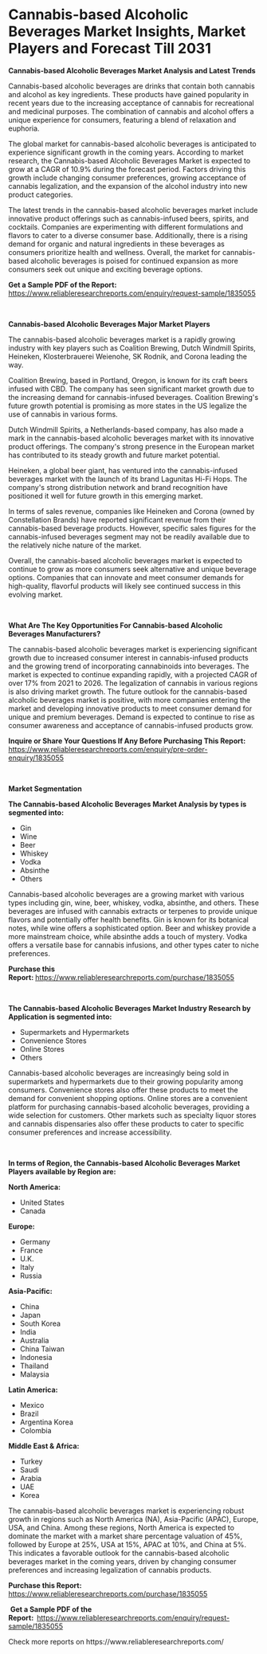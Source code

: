 <p><h1>Cannabis-based Alcoholic Beverages Market Insights, Market Players and Forecast Till 2031</h1></p><p><strong>Cannabis-based Alcoholic Beverages Market Analysis and Latest Trends</strong></p>
<p><p>Cannabis-based alcoholic beverages are drinks that contain both cannabis and alcohol as key ingredients. These products have gained popularity in recent years due to the increasing acceptance of cannabis for recreational and medicinal purposes. The combination of cannabis and alcohol offers a unique experience for consumers, featuring a blend of relaxation and euphoria.</p><p>The global market for cannabis-based alcoholic beverages is anticipated to experience significant growth in the coming years. According to market research, the Cannabis-based Alcoholic Beverages Market is expected to grow at a CAGR of 10.9% during the forecast period. Factors driving this growth include changing consumer preferences, growing acceptance of cannabis legalization, and the expansion of the alcohol industry into new product categories.</p><p>The latest trends in the cannabis-based alcoholic beverages market include innovative product offerings such as cannabis-infused beers, spirits, and cocktails. Companies are experimenting with different formulations and flavors to cater to a diverse consumer base. Additionally, there is a rising demand for organic and natural ingredients in these beverages as consumers prioritize health and wellness. Overall, the market for cannabis-based alcoholic beverages is poised for continued expansion as more consumers seek out unique and exciting beverage options.</p></p>
<p><strong>Get a Sample PDF of the Report:&nbsp;</strong> <a href="https://www.reliableresearchreports.com/enquiry/request-sample/1835055">https://www.reliableresearchreports.com/enquiry/request-sample/1835055</a></p>
<p>&nbsp;</p>
<p><strong>Cannabis-based Alcoholic Beverages Major Market Players</strong></p>
<p><p>The cannabis-based alcoholic beverages market is a rapidly growing industry with key players such as Coalition Brewing, Dutch Windmill Spirits, Heineken, Klosterbrauerei Weienohe, SK Rodnik, and Corona leading the way.</p><p>Coalition Brewing, based in Portland, Oregon, is known for its craft beers infused with CBD. The company has seen significant market growth due to the increasing demand for cannabis-infused beverages. Coalition Brewing's future growth potential is promising as more states in the US legalize the use of cannabis in various forms.</p><p>Dutch Windmill Spirits, a Netherlands-based company, has also made a mark in the cannabis-based alcoholic beverages market with its innovative product offerings. The company's strong presence in the European market has contributed to its steady growth and future market potential.</p><p>Heineken, a global beer giant, has ventured into the cannabis-infused beverages market with the launch of its brand Lagunitas Hi-Fi Hops. The company's strong distribution network and brand recognition have positioned it well for future growth in this emerging market.</p><p>In terms of sales revenue, companies like Heineken and Corona (owned by Constellation Brands) have reported significant revenue from their cannabis-based beverage products. However, specific sales figures for the cannabis-infused beverages segment may not be readily available due to the relatively niche nature of the market.</p><p>Overall, the cannabis-based alcoholic beverages market is expected to continue to grow as more consumers seek alternative and unique beverage options. Companies that can innovate and meet consumer demands for high-quality, flavorful products will likely see continued success in this evolving market.</p></p>
<p>&nbsp;</p>
<p><strong>What Are The Key Opportunities For Cannabis-based Alcoholic Beverages Manufacturers?</strong></p>
<p><p>The cannabis-based alcoholic beverages market is experiencing significant growth due to increased consumer interest in cannabis-infused products and the growing trend of incorporating cannabinoids into beverages. The market is expected to continue expanding rapidly, with a projected CAGR of over 17% from 2021 to 2026. The legalization of cannabis in various regions is also driving market growth. The future outlook for the cannabis-based alcoholic beverages market is positive, with more companies entering the market and developing innovative products to meet consumer demand for unique and premium beverages. Demand is expected to continue to rise as consumer awareness and acceptance of cannabis-infused products grow.</p></p>
<p><strong>Inquire or Share Your Questions If Any Before Purchasing This Report:</strong> <a href="https://www.reliableresearchreports.com/enquiry/pre-order-enquiry/1835055">https://www.reliableresearchreports.com/enquiry/pre-order-enquiry/1835055</a></p>
<p>&nbsp;</p>
<p><strong>Market Segmentation</strong></p>
<p><strong>The Cannabis-based Alcoholic Beverages Market Analysis by types is segmented into:</strong></p>
<p><ul><li>Gin</li><li>Wine</li><li>Beer</li><li>Whiskey</li><li>Vodka</li><li>Absinthe</li><li>Others</li></ul></p>
<p><p>Cannabis-based alcoholic beverages are a growing market with various types including gin, wine, beer, whiskey, vodka, absinthe, and others. These beverages are infused with cannabis extracts or terpenes to provide unique flavors and potentially offer health benefits. Gin is known for its botanical notes, while wine offers a sophisticated option. Beer and whiskey provide a more mainstream choice, while absinthe adds a touch of mystery. Vodka offers a versatile base for cannabis infusions, and other types cater to niche preferences.</p></p>
<p><strong>Purchase this Report:&nbsp;</strong><a href="https://www.reliableresearchreports.com/purchase/1835055">https://www.reliableresearchreports.com/purchase/1835055</a></p>
<p>&nbsp;</p>
<p><strong>The Cannabis-based Alcoholic Beverages Market Industry Research by Application is segmented into:</strong></p>
<p><ul><li>Supermarkets and Hypermarkets</li><li>Convenience Stores</li><li>Online Stores</li><li>Others</li></ul></p>
<p><p>Cannabis-based alcoholic beverages are increasingly being sold in supermarkets and hypermarkets due to their growing popularity among consumers. Convenience stores also offer these products to meet the demand for convenient shopping options. Online stores are a convenient platform for purchasing cannabis-based alcoholic beverages, providing a wide selection for customers. Other markets such as specialty liquor stores and cannabis dispensaries also offer these products to cater to specific consumer preferences and increase accessibility.</p></p>
<p>&nbsp;</p>
<p><strong>In terms of Region, the Cannabis-based Alcoholic Beverages Market Players available by Region are:</strong></p>
<p>
    <p> <strong> North America: </strong>
        <ul>
            <li>United States</li>
            <li>Canada</li>
        </ul>
        </p> 
    <p> <strong> Europe: </strong>
        <ul>
            <li>Germany</li>
            <li>France</li>
            <li>U.K.</li>
            <li>Italy</li>
            <li>Russia</li>
        </ul>
        </p> 
    <p> <strong> Asia-Pacific: </strong>
        <ul>
            <li>China</li>
            <li>Japan</li>
            <li>South Korea</li>
            <li>India</li>
            <li>Australia</li>
            <li>China Taiwan</li>
            <li>Indonesia</li>
            <li>Thailand</li>
            <li>Malaysia</li>
        </ul>
        </p> 
    <p> <strong> Latin America: </strong>
        <ul>
            <li>Mexico</li>
            <li>Brazil</li>
            <li>Argentina Korea</li>
            <li>Colombia</li>
        </ul>
        </p> 
    <p> <strong> Middle East & Africa: </strong>
        <ul>
            <li>Turkey</li>
            <li>Saudi</li>
            <li>Arabia</li>
            <li>UAE</li>
            <li>Korea</li>
        </ul>
    </p>
    </p>
<p><p>The cannabis-based alcoholic beverages market is experiencing robust growth in regions such as North America (NA), Asia-Pacific (APAC), Europe, USA, and China. Among these regions, North America is expected to dominate the market with a market share percentage valuation of 45%, followed by Europe at 25%, USA at 15%, APAC at 10%, and China at 5%. This indicates a favorable outlook for the cannabis-based alcoholic beverages market in the coming years, driven by changing consumer preferences and increasing legalization of cannabis products.</p></p>
<p><strong>Purchase this Report: </strong><a href="https://www.reliableresearchreports.com/purchase/1835055">https://www.reliableresearchreports.com/purchase/1835055</a></p>
<p>&nbsp;<strong>Get a Sample PDF of the Report:&nbsp;&nbsp;</strong><a href="https://www.reliableresearchreports.com/enquiry/request-sample/1835055">https://www.reliableresearchreports.com/enquiry/request-sample/1835055</a></p>
<p><strong></strong></p>
<p>Check more reports on https://www.reliableresearchreports.com/</p>